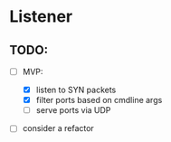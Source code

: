 # Listener

## TODO:
- [ ] MVP:
  - [x] listen to SYN packets
  - [x] filter ports based on cmdline args
  - [ ] serve ports via UDP
- [ ] consider a refactor

